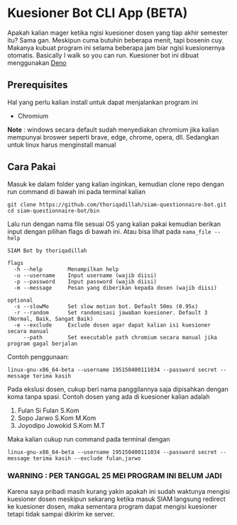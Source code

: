 # Kuesioner Bot CLI App (BETA)
Apakah kalian mager ketika ngisi kuesioner dosen yang tiap akhir semester itu? Sama gan. Meskipun cuma butuhin beberapa menit, tapi bosenin cuy. Makanya kubuat program ini selama beberapa jam biar ngisi kuesionernya otomatis. Basically I walk so you can run.
Kuesioner bot ini dibuat menggunakan [Deno](https://deno.land/)

## Prerequisites
Hal yang perlu kalian install untuk dapat menjalankan program ini

* Chromium

**Note** : windows secara default sudah menyediakan chromium jika kalian mempunyai broswer seperti brave, edge, chrome, opera, dll. Sedangkan untuk linux harus menginstall manual

## Cara Pakai
Masuk ke dalam folder yang kalian inginkan, kemudian clone repo dengan run command di bawah ini pada terminal kalian
```
git clone https://github.com/thoriqadillah/siam-questionnaire-bot.git
cd siam-questionnaire-bot/bin
```
Lalu run dengan nama file sesuai OS yang kalian pakai kemudian berikan input dengan pilihan flags di bawah ini. Atau bisa lihat pada `nama_file --help`
```
SIAM Bot by thoriqadillah
    
flags
  -h --help        Menampilkan help
  -u --username    Input username (wajib diisi)
  -p --password    Input password (wajib diisi)
  -m --message     Pesan yang diberikan kepada dosen (wajib diisi)

optional
  -s --slowMo      Set slow motion bot. Default 50ms (0.95x)
  -r --random      Set randomisasi jawaban kuesioner. Default 3 (Normal, Baik, Sangat Baik)
  -e --exclude     Exclude dosen agar dapat kalian isi kuesioner secara manual
     --path        Set executable path chromium secara manual jika program gagal berjalan
```
Contoh penggunaan:
```
linux-gnu-x86_64-beta --username 195150400111034 --password secret --message terima kasih
```
Pada ekslusi dosen, cukup beri nama panggilannya saja dipisahkan dengan koma tanpa spasi. Contoh dosen yang ada di kuesioner kalian adalah 

1. Fulan Si Fulan S.Kom
2. Sopo Jarwo S.Kom M.Kom
3. Joyodipo Jowokid S.Kom M.T

Maka kalian cukup run command pada terminal dengan
```
linux-gnu-x86_64-beta --username 195150400111034 --password secret --message terima kasih --exclude fulan,jarwo
```
### **WARNING : PER TANGGAL 25 MEI PROGRAM INI BELUM JADI**
Karena saya pribadi masih kurang yakin apakah ini sudah waktunya mengisi kuesioner dosen meskipun sekarang ketika masuk SIAM langsung redirect ke kuesioner dosen, maka sementara program dapat mengisi kuesioner tetapi tidak sampai dikirim ke server.
